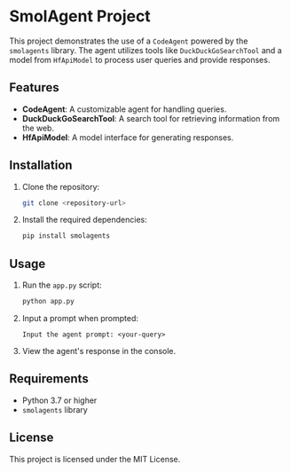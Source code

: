 # SmolAgent Project

This project demonstrates the use of a `CodeAgent` powered by the `smolagents` library. The agent utilizes tools like `DuckDuckGoSearchTool` and a model from `HfApiModel` to process user queries and provide responses.

## Features

- **CodeAgent**: A customizable agent for handling queries.
- **DuckDuckGoSearchTool**: A search tool for retrieving information from the web.
- **HfApiModel**: A model interface for generating responses.

## Installation

1. Clone the repository:
   ```bash
   git clone <repository-url>
   ```
2. Install the required dependencies:
   ```bash
   pip install smolagents
   ```

## Usage

1. Run the `app.py` script:
   ```bash
   python app.py
   ```
2. Input a prompt when prompted:
   ```
   Input the agent prompt: <your-query>
   ```
3. View the agent's response in the console.

## Requirements

- Python 3.7 or higher
- `smolagents` library

## License

This project is licensed under the MIT License.
